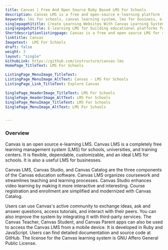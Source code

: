 ```yaml
---
title: Canvas | Free And Open Source Ruby Based LMS For Schools
description: Canvas LMS is a free and open-source e-learning platform for building LMS for schools and universities. It supports API and integration with other tools.
keywords: lms for schools, canvas learning system, lms for business, e-learning lms, canvas education platform, canvas school software, canvas school platform, canvas education software, canvas lms
singlepageh1title: Create Learning Websites With Canvas Learning System
singlepageh2title: E-learning LMS for building educational platforms for schools, universities, and training centers. Supports rich communication tools for collaboration.
Shortdescriptionlistingpage: Canvas is a free and open source LMS for schools, universities, and training centers. Easily create coursework, distribute training material and collaborate with trainees.
linktitle: Canvas
Imagetext:  LMS For Schools
draft: false
weight: 3
layout: "single"
GithubLink: https://github.com/instructure/canvas-lms
HomePage_TitleText: LMS For Schools

ListingPage_MenuImage_TitleText: 
ListingPage_MenuImage_AltText: Canvas - LMS For Schools
ListingPage_Link_TitleText: Explore Canvas

SinglePage_HeaderImage_TitleText: LMS For Schools
SinglePage_HeaderImage_AltText: LMS For Schools
SinglePage_MenuImage_TitleText: LMS For Schools
SinglePage_MenuImage_AltText: LMS For Schools


---
```


### **Overview**

Canvas is an open source e-learning LMS. Canvas LMS is a completely free learning management system (LMS) for schools, universities, and training centers. It is flexible, dependable, customizable, and an ideal LMS for schools. It is also a useful LMS for businesses.

Canvas LMS, Canvas Studio, and Canvas Catalog are the three components of the Canvas education software. Canvas LMS organizes coursework and streamlines teaching and learning processes. Canvas Studio enhances video learning by making it more interactive and interesting. Course registration and enrollment are simplified and modernized with Canvas Catalog.

Users can use Canvas's active community to exchange ideas, ask and answer questions, access tutorials, and interact with their peers. You can also improve the system by integrating it with third-party services. The Canvas Teacher, Canvas Student, and Canvas Parent apps can also be used to access the Canvas LMS from a mobile device. It is developed in Ruby and JavaScript. Users can find detailed documentation and source code at GitHub. The license for the Canvas learning system is GNU Affero General Public License.